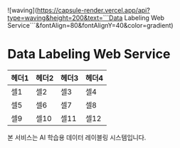 ![waving](https://capsule-render.vercel.app/api?type=waving&height=200&text=```Data Labeling Web Service```&fontAlign=80&fontAlignY=40&color=gradient)

# Data Labeling Web Service

헤더1|헤더2|헤더3|헤더4
---|---|---|---
셀1|셀2|셀3|셀4
셀5|셀6|셀7|셀8
셀9|셀10|셀11|셀12

본 서비스는 AI 학습용 데이터 레이블링 시스템입니다.


